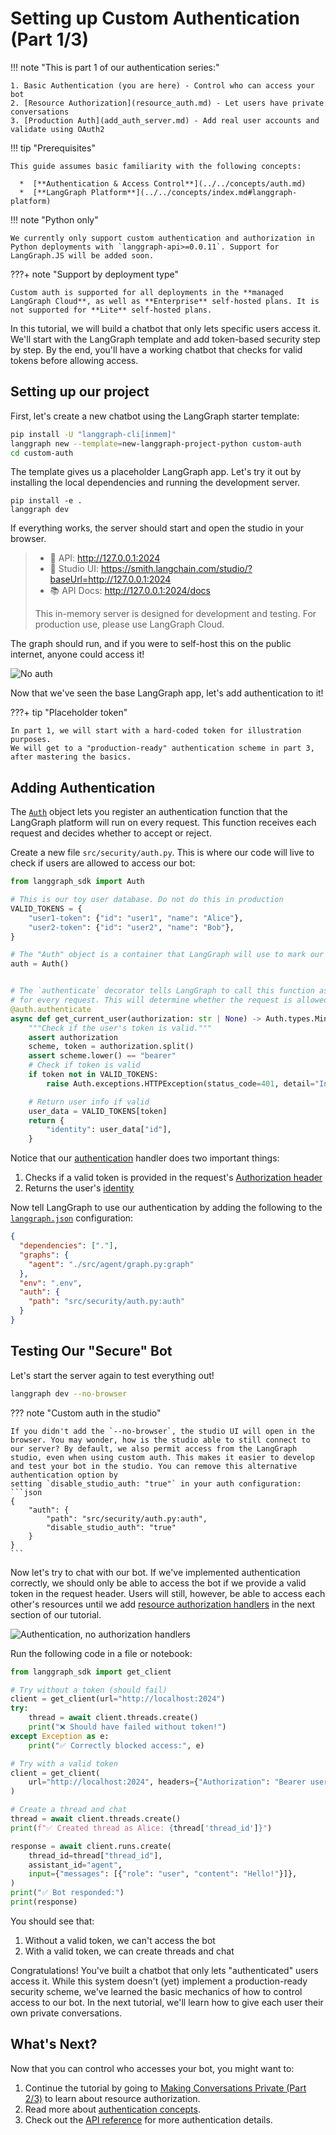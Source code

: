 # Setting up Custom Authentication (Part 1/3)

!!! note "This is part 1 of our authentication series:"

    1. Basic Authentication (you are here) - Control who can access your bot
    2. [Resource Authorization](resource_auth.md) - Let users have private conversations
    3. [Production Auth](add_auth_server.md) - Add real user accounts and validate using OAuth2

!!! tip "Prerequisites"

    This guide assumes basic familiarity with the following concepts:

      *  [**Authentication & Access Control**](../../concepts/auth.md)
      *  [**LangGraph Platform**](../../concepts/index.md#langgraph-platform)

!!! note "Python only"

    We currently only support custom authentication and authorization in Python deployments with `langgraph-api>=0.0.11`. Support for LangGraph.JS will be added soon.


???+ note "Support by deployment type"

    Custom auth is supported for all deployments in the **managed LangGraph Cloud**, as well as **Enterprise** self-hosted plans. It is not supported for **Lite** self-hosted plans.

In this tutorial, we will build a chatbot that only lets specific users access it. We'll start with the LangGraph template and add token-based security step by step. By the end, you'll have a working chatbot that checks for valid tokens before allowing access.

## Setting up our project

First, let's create a new chatbot using the LangGraph starter template:

```bash
pip install -U "langgraph-cli[inmem]"
langgraph new --template=new-langgraph-project-python custom-auth
cd custom-auth
```

The template gives us a placeholder LangGraph app. Let's try it out by installing the local dependencies and running the development server.
```shell
pip install -e .
langgraph dev
```
If everything works, the server should start and open the studio in your browser.

> - 🚀 API: http://127.0.0.1:2024
> - 🎨 Studio UI: https://smith.langchain.com/studio/?baseUrl=http://127.0.0.1:2024
> - 📚 API Docs: http://127.0.0.1:2024/docs
> 
> This in-memory server is designed for development and testing.
> For production use, please use LangGraph Cloud.

The graph should run, and if you were to self-host this on the public internet, anyone could access it!

![No auth](./img/no_auth.png)

Now that we've seen the base LangGraph app, let's add authentication to it! 

???+ tip "Placeholder token"
    
    In part 1, we will start with a hard-coded token for illustration purposes.
    We will get to a "production-ready" authentication scheme in part 3, after mastering the basics.


## Adding Authentication

The [`Auth`](../../cloud/reference/sdk/python_sdk_ref.md#langgraph_sdk.auth.Auth) object lets you register an authentication function that the LangGraph platform will run on every request. This function receives each request and decides whether to accept or reject.

Create a new file `src/security/auth.py`. This is where our code will live to check if users are allowed to access our bot:

```python hl_lines="10 15-16" title="src/security/auth.py"
from langgraph_sdk import Auth

# This is our toy user database. Do not do this in production
VALID_TOKENS = {
    "user1-token": {"id": "user1", "name": "Alice"},
    "user2-token": {"id": "user2", "name": "Bob"},
}

# The "Auth" object is a container that LangGraph will use to mark our authentication function
auth = Auth()


# The `authenticate` decorator tells LangGraph to call this function as middleware
# for every request. This will determine whether the request is allowed or not
@auth.authenticate
async def get_current_user(authorization: str | None) -> Auth.types.MinimalUserDict:
    """Check if the user's token is valid."""
    assert authorization
    scheme, token = authorization.split()
    assert scheme.lower() == "bearer"
    # Check if token is valid
    if token not in VALID_TOKENS:
        raise Auth.exceptions.HTTPException(status_code=401, detail="Invalid token")

    # Return user info if valid
    user_data = VALID_TOKENS[token]
    return {
        "identity": user_data["id"],
    }
```

Notice that our [authentication](../../cloud/reference/sdk/python_sdk_ref.md#langgraph_sdk.auth.Auth.authenticate) handler does two important things:

1. Checks if a valid token is provided in the request's [Authorization header](https://developer.mozilla.org/en-US/docs/Web/HTTP/Headers/Authorization)
2. Returns the user's [identity](../../cloud/reference/sdk/python_sdk_ref.md#langgraph_sdk.auth.types.MinimalUserDict)

Now tell LangGraph to use our authentication by adding the following to the [`langgraph.json`](../../cloud/reference/cli.md#configuration-file) configuration:

```json hl_lines="7-9" title="langgraph.json"
{
  "dependencies": ["."],
  "graphs": {
    "agent": "./src/agent/graph.py:graph"
  },
  "env": ".env",
  "auth": {
    "path": "src/security/auth.py:auth"
  }
}
```

## Testing Our "Secure" Bot

Let's start the server again to test everything out!

```bash
langgraph dev --no-browser
```

??? note "Custom auth in the studio"

    If you didn't add the `--no-browser`, the studio UI will open in the browser. You may wonder, how is the studio able to still connect to our server? By default, we also permit access from the LangGraph studio, even when using custom auth. This makes it easier to develop and test your bot in the studio. You can remove this alternative authentication option by
    setting `disable_studio_auth: "true"` in your auth configuration:
    ```json
    {
        "auth": {
            "path": "src/security/auth.py:auth",
            "disable_studio_auth": "true"
        }
    }
    ```

Now let's try to chat with our bot. If we've implemented authentication correctly, we should only be able to access the bot if we provide a valid token in the request header. Users will still, however, be able to access each other's resources until we add [resource authorization handlers](../../concepts/auth.md#resource-authorization) in the next section of our tutorial.

![Authentication, no authorization handlers](./img/authentication.png)

Run the following code in a file or notebook:

```python
from langgraph_sdk import get_client

# Try without a token (should fail)
client = get_client(url="http://localhost:2024")
try:
    thread = await client.threads.create()
    print("❌ Should have failed without token!")
except Exception as e:
    print("✅ Correctly blocked access:", e)

# Try with a valid token
client = get_client(
    url="http://localhost:2024", headers={"Authorization": "Bearer user1-token"}
)

# Create a thread and chat
thread = await client.threads.create()
print(f"✅ Created thread as Alice: {thread['thread_id']}")

response = await client.runs.create(
    thread_id=thread["thread_id"],
    assistant_id="agent",
    input={"messages": [{"role": "user", "content": "Hello!"}]},
)
print("✅ Bot responded:")
print(response)
```

You should see that:

1. Without a valid token, we can't access the bot
2. With a valid token, we can create threads and chat

Congratulations! You've built a chatbot that only lets "authenticated" users access it. While this system doesn't (yet) implement a production-ready security scheme, we've learned the basic mechanics of how to control access to our bot. In the next tutorial, we'll learn how to give each user their own private conversations.

## What's Next?

Now that you can control who accesses your bot, you might want to:

1. Continue the tutorial by going to [Making Conversations Private (Part 2/3)](resource_auth.md) to learn about resource authorization.
2. Read more about [authentication concepts](../../concepts/auth.md).
3. Check out the [API reference](../../cloud/reference/sdk/python_sdk_ref.md) for more authentication details.